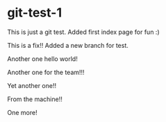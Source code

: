 # git-test-1
This is just a git test. Added first index page for fun :)

This is a fix!!
Added a new branch for test.

Another one
hello world!

Another one for the team!!!

Yet another one!!

From the machine!!

One more!